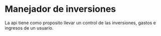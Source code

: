 # Manejador de inversiones

La api tiene como proposito llevar un control de las inversiones, gastos e ingresos de un usuario.

